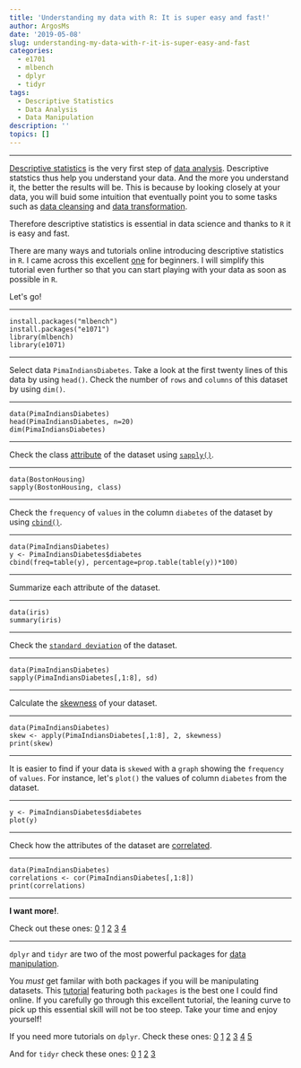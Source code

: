 ```yaml
---
title: 'Understanding my data with R: It is super easy and fast!'
author: ArgosMs
date: '2019-05-08'
slug: understanding-my-data-with-r-it-is-super-easy-and-fast
categories:
  - e1701
  - mlbench
  - dplyr
  - tidyr
tags:
  - Descriptive Statistics
  - Data Analysis
  - Data Manipulation
description: ''
topics: []
---
```


***

[Descriptive statistics](https://statistics.laerd.com/statistical-guides/descriptive-inferential-statistics.php) is the very first step of [data analysis](https://ori.hhs.gov/education/products/n_illinois_u/datamanagement/datopic.html). Descriptive statstics thus help you understand your data. And the more you understand it, the better the results will be. This is because by looking closely at your data, you will buid some intuition that eventually point you to some tasks such as [data cleansing](https://www.edq.com/glossary/data-cleansing/) and [data transformation](https://www.alooma.com/blog/what-is-data-transformation).

Therefore descriptive statistics is essential in data science and thanks to `R` it is easy and fast.

There are many ways and tutorials online introducing descriptive statistics in `R`. I came across this excellent [one](https://machinelearningmastery.com/descriptive-statistics-examples-with-r/) for beginners. I will simplify this tutorial even further so that you can start playing with your data as soon as possible in `R`.

Let's go!

***

```{r}
install.packages("mlbench")
install.packages("e1071")
library(mlbench)
library(e1071)
```

***

Select data `PimaIndiansDiabetes`. Take a look at the first twenty lines of this data by using `head()`. Check the number of `rows` and `columns` of this dataset by using `dim()`.

***

```{r}
data(PimaIndiansDiabetes)
head(PimaIndiansDiabetes, n=20)
dim(PimaIndiansDiabetes)
```

***

Check the class [attribute](http://adv-r.had.co.nz/Data-structures.html#attributes) of the dataset using [`sapply()`](https://www.r-bloggers.com/using-apply-sapply-lapply-in-r/).

***

```{r}
data(BostonHousing)
sapply(BostonHousing, class)
```

***

Check the `frequency` of `values` in the column `diabetes` of the dataset by using [`cbind()`](http://www.datasciencemadesimple.com/cbind-in-r/).

***

```{r}
data(PimaIndiansDiabetes)
y <- PimaIndiansDiabetes$diabetes
cbind(freq=table(y), percentage=prop.table(table(y))*100)
```

***

Summarize each attribute of the dataset.

***

```{r}
data(iris)
summary(iris)
```

***

Check the [`standard deviation`](https://www.dummies.com/education/math/statistics/why-standard-deviation-is-an-important-statistic/) of the dataset.

***

```{r}
data(PimaIndiansDiabetes)
sapply(PimaIndiansDiabetes[,1:8], sd)
```

***

Calculate the [skewness](http://www.fusioninvesting.com/2010/09/what-is-skew-and-why-is-it-important/) of your dataset.

***
```{r}
data(PimaIndiansDiabetes)
skew <- apply(PimaIndiansDiabetes[,1:8], 2, skewness)
print(skew)
```

***

It is easier to find if your data is `skewed` with a `graph` showing the `frequency` of `values`. For instance, let's `plot()` the values of column `diabetes` from the dataset.

***

```{r}
y <- PimaIndiansDiabetes$diabetes
plot(y)
```

***

Check how the attributes of the dataset are [correlated](https://statisticsbyjim.com/basics/correlations/).

***

```{r}
data(PimaIndiansDiabetes)
correlations <- cor(PimaIndiansDiabetes[,1:8])
print(correlations)
```

***

**I want more!**. 

Check out these ones: 
[0](https://rstudio-pubs-static.s3.amazonaws.com/291237_ccac14a9e129479c8d07e1dcfac5a697.html)
[1](https://www.statmethods.net/stats/descriptives.html)
[2](http://www.sthda.com/english/wiki/descriptive-statistics-and-graphics)
[3](https://cran.r-project.org/doc/contrib/Verzani-SimpleR.pdf)
[4](http://www-1.ms.ut.ee/BDA/BDA4.pdf)

***

`dplyr` and `tidyr` are two of the most powerful packages for [data manipulation](https://support.rstudio.com/hc/en-us/articles/201057987-Quick-list-of-useful-R-packages).

You *must* get familar with both packages if you will be manipulating datasets. This [tutorial](https://datacarpentry.org/r-socialsci/03-dplyr-tidyr/index.html) featuring both `packages` is the best one I could find online. If you carefully go through this excellent tutorial, the leaning curve to pick up this essential skill will not be too steep. Take your time and enjoy yourself!

If you need more tutorials on `dplyr`. Check these ones:
[0](https://cran.r-project.org/web/packages/dplyr/vignettes/dplyr.html)
[1](https://www.r-bloggers.com/express-intro-to-dplyr/)
[2](https://rpubs.com/justmarkham/dplyr-tutorial)
[3](https://dplyr.tidyverse.org/)
[4](http://stat545.com/block009_dplyr-intro.html)
[5](https://genomicsclass.github.io/book/pages/dplyr_tutorial.html)

And for `tidyr` check these ones:
[0](https://rpubs.com/bradleyboehmke/data_wrangling)
[1](https://garrettgman.github.io/tidying/)
[2](http://ohi-science.org/data-science-training/tidyr)
[3](http://tclavelle.github.io/dplyr-tidyr-tutorial/)
